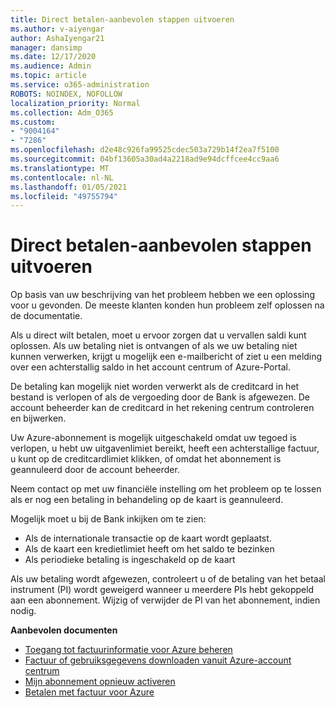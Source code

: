 ```yaml
---
title: Direct betalen-aanbevolen stappen uitvoeren
ms.author: v-aiyengar
author: AshaIyengar21
manager: dansimp
ms.date: 12/17/2020
ms.audience: Admin
ms.topic: article
ms.service: o365-administration
ROBOTS: NOINDEX, NOFOLLOW
localization_priority: Normal
ms.collection: Adm_O365
ms.custom:
- "9004164"
- "7286"
ms.openlocfilehash: d2e48c926fa99525cdec503a729b14f2ea7f5100
ms.sourcegitcommit: 04bf13605a30ad4a2218ad9e94dcffcee4cc9aa6
ms.translationtype: MT
ms.contentlocale: nl-NL
ms.lasthandoff: 01/05/2021
ms.locfileid: "49755794"
---
```

# <a name="make-immediate-payment---recommended-steps"></a>Direct betalen-aanbevolen stappen uitvoeren

Op basis van uw beschrijving van het probleem hebben we een oplossing voor u gevonden. De meeste klanten konden hun probleem zelf oplossen na de documentatie.

Als u direct wilt betalen, moet u ervoor zorgen dat u vervallen saldi kunt oplossen. Als uw betaling niet is ontvangen of als we uw betaling niet kunnen verwerken, krijgt u mogelijk een e-mailbericht of ziet u een melding over een achterstallig saldo in het account centrum of Azure-Portal. 

De betaling kan mogelijk niet worden verwerkt als de creditcard in het bestand is verlopen of als de vergoeding door de Bank is afgewezen. De account beheerder kan de creditcard in het rekening centrum controleren en bijwerken. 

Uw Azure-abonnement is mogelijk uitgeschakeld omdat uw tegoed is verlopen, u hebt uw uitgavenlimiet bereikt, heeft een achterstallige factuur, u kunt op de creditcardlimiet klikken, of omdat het abonnement is geannuleerd door de account beheerder.  

Neem contact op met uw financiële instelling om het probleem op te lossen als er nog een betaling in behandeling op de kaart is geannuleerd.  

Mogelijk moet u bij de Bank inkijken om te zien:

- Als de internationale transactie op de kaart wordt geplaatst. 
- Als de kaart een kredietlimiet heeft om het saldo te bezinken 
- Als periodieke betaling is ingeschakeld op de kaart 

Als uw betaling wordt afgewezen, controleert u of de betaling van het betaal instrument (PI) wordt geweigerd wanneer u meerdere PIs hebt gekoppeld aan een abonnement. Wijzig of verwijder de PI van het abonnement, indien nodig. 

**Aanbevolen documenten** 

- [Toegang tot factuurinformatie voor Azure beheren](https://docs.microsoft.com/azure/billing/billing-manage-access?WT.mc_id=Portal-Microsoft_Azure_Support)
- [Factuur of gebruiksgegevens downloaden vanuit Azure-account centrum](https://docs.microsoft.com/azure/billing/billing-download-azure-invoice-daily-usage-date?WT.mc_id=Portal-Microsoft_Azure_Support)
- [Mijn abonnement opnieuw activeren](https://docs.microsoft.com/azure/billing/billing-subscription-become-disable?WT.mc_id=Portal-Microsoft_Azure_Support)
- [Betalen met factuur voor Azure](https://docs.microsoft.com/azure/cost-management-billing/manage/pay-by-invoice) 
